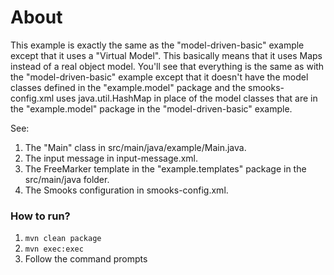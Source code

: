 About
=====

This example is exactly the same as the "model-driven-basic" example except that it uses a "Virtual Model".  This basically means that it uses Maps instead of a real object model.  You'll see that everything is the same
as with the "model-driven-basic" example except that it doesn't have the model classes defined in the "example.model" package and the smooks-config.xml uses java.util.HashMap in place of the model classes that are in the "example.model" package in the "model-driven-basic" example.

See:

1. The "Main" class in src/main/java/example/Main.java.
2. The input message in input-message.xml.
3. The FreeMarker template in the "example.templates" package in the src/main/java folder.
4. The Smooks configuration in smooks-config.xml.

### How to run?

1. `mvn clean package`
2. `mvn exec:exec`
3. Follow the command prompts
